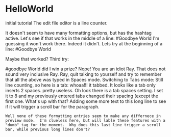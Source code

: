 # HelloWorld
initial tutorial 
The edit file editor is a line counter.

It doesn't seem to have many formatting options, but has the hashtag active.  Let's see if that works in the middle of a line: #Goodbye World
I'm guessing it won't work there.  Indeed it didn't.  Lets try at the beginning of a line:
#Goodbye World

Maybe that worked?  Third try:

#goodbye World
did I win a prize?  Nope!  You are an idiot Ray.  That does not sound very inclusive Ray. Ray, quit talking to yourself and try to remember that all the above was typed in Spaces mode.  Switching to Tabs mode: 
Still line counting, so here is a tab:	whoaa!!! it tabbed.		It looks like a tab only inserts 2 spaces.
	pretty useless. Oh look there is a tab spaces setting.  I set it to 8 and my previously entered tabs changed their spacing (except the first one.  What's up with that?  Adding some more text to this long line to see if it will trigger a scroll bar for the paragraph.
	
	Well none of these formatting entries seem to make any differnece in preview mode.  I'm clueless here, but will lable these features with a "dumb" tag for the moment.  Why does this last line trigger a scroll bar, while previous long lines don't?
	

